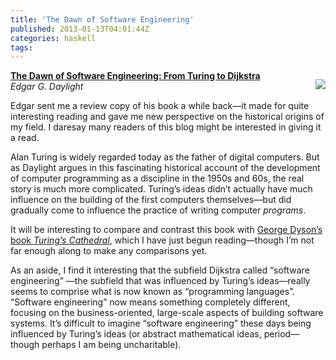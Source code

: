 ```yaml
---
title: 'The Dawn of Software Engineering'
published: 2013-01-13T04:01:44Z
categories: haskell
tags: 
---
```


<!-- -*- compile-command: "BlogLiteratelyD dawn-of-software.markdown &gt; dawn-of-software.html" -*- -->
<div style="float:right;margin-left:20px;">
 
<a href="http://www.dijkstrascry.com/dawn"> <img src="http://www.dijkstrascry.com/sites/default/files/dawn_front_377.jpg" /> </a>
</div>

<p><strong><a href="http://www.dijkstrascry.com/dawn">The Dawn of Software Engineering: From Turing to Dijkstra</a></strong><br /><em>Edgar G. Daylight</em></p>
<p>Edgar sent me a review copy of his book a while back—it made for quite interesting reading and gave me new perspective on the historical origins of my field. I daresay many readers of this blog might be interested in giving it a read.</p>
<p>Alan Turing is widely regarded today as the father of digital computers. But as Daylight argues in this fascinating historical account of the development of computer programming as a discipline in the 1950s and 60s, the real story is much more complicated. Turing’s ideas didn’t actually have much influence on the building of the first computers themselves—but did gradually come to influence the practice of writing computer <em>programs</em>.</p>
<p>It will be interesting to compare and contrast this book with <a href="http://www.amazon.com/Turings-Cathedral-Origins-Digital-Universe/dp/0375422773">George Dyson’s book <em>Turing’s Cathedral</em></a>, which I have just begun reading—though I’m not far enough along to make any comparisons yet.</p>
<p>As an aside, I find it interesting that the subfield Dijkstra called “software engineering” —the subfield that was influenced by Turing’s ideas—really seems to comprise what is now known as “programming languages”. “Software engineering” now means something completely different, focusing on the business-oriented, large-scale aspects of building software systems. It’s difficult to imagine “software engineering” these days being influenced by Turing’s ideas (or abstract mathematical ideas, period—though perhaps I am being uncharitable).</p>

